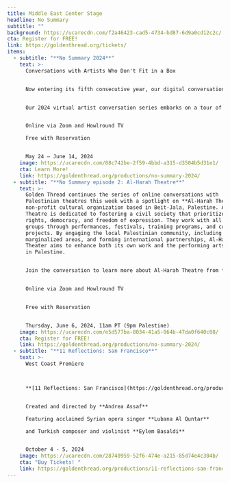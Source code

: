 ```yaml
---
title: Middle East Center Stage
headline: No Summary
subtitle: ""
background: https://ucarecdn.com/f2a46423-cad5-4734-bd87-6d9a0cd12c2c/
cta: Register for FREE!
link: https://goldenthread.org/tickets/
items:
  - subtitle: "**No Summary 2024**"
    text: >-
      Conversations with Artists Who Don't Fit in a Box 


      Now entering its fifth consecutive year, our digital conversation series **No Summary** features conversations with theatre companies in Palestine.


      Our 2024 virtual artist conversation series embarks on a tour of four Palestinian cities to offer audiences in the Bay Area and beyond a taste of the Palestinian theatre scene today. Each episode spotlights a different theater, showcasing its history, notable performances, challenges, and life behind the scenes through interviews with its artists and community members. Theater makers, audiences, professors, and students are all invited to join in these stimulating conversations. 


      Online via Zoom and Howlround TV

      Free with Reservation 


      May 24 – June 14, 2024
    image: https://ucarecdn.com/88c742be-2f59-4bbd-a315-d3504b5d31e1/
    cta: Learn More!
    link: https://goldenthread.org/productions/no-summary-2024/
  - subtitle: "**No Summary episode 2: Al-Harah Theatre**"
    text: >-
      Golden Thread continues the series of online conversations with
      Palestinian theatres this week with a spotlight on **Al-Harah Theatre**, a
      non-profit cultural organization based in Beit-Jala, Palestine. Al-Harah
      Theatre is dedicated to fostering a civil society that prioritizes human
      rights, democracy, and freedom of expression. They work with all age
      groups through performances, festivals, training programs, and cultural
      projects. By engaging the local Palestinian community, including
      marginalized areas, and forming international partnerships, Al-Harah
      Theater aims to enhance both its own work and the performing arts sector
      in Palestine. 


      Join the conversation to learn more about Al-Harah Theatre from **Marina Barham**, its co-Founder and General Director. **Marina Johnson**, a director, dramaturg and a PhD candidate in TAPS at Stanford University will moderate the conversation. 


      Online via Zoom and Howlround TV 


      Free with Reservation


      Thursday, June 6, 2024, 11am PT (9pm Palestine)
    image: https://ucarecdn.com/e5d577ba-8034-41a5-864b-47da0f640c08/
    cta: Register for FREE!
    link: https://goldenthread.org/productions/no-summary-2024/
  - subtitle: "**11 Reflections: San Francisco**"
    text: >-
      West Coast Premiere  



      **[11 Reflections: San Francisco](https://goldenthread.org/productions/11-reflections-san-francisco/)** is part of a new national series of performance works, **Eleven Reflections on the Nation**, devised by **Andrea Assaf**. The project draws on her seminal work, **Eleven Reflections on September**, an episodic, multimedia performance on Arab American identity, Wars on/of Terror, and “the constant, quiet rain of death / amidst beauty” in a post-9/11 world. In each participating city, the project engages local artists and community members who have been affected by post-9/11 policies to contribute their stories, illuminating our collective experiences since 2001—from the fall of the Twin Towers, to the U.S. wars on Iraq and Afghanistan, to the Muslim Ban, and now to the funding of genocide in Palestine. 


      Created and directed by **Andrea Assaf**

      Featuring acclaimed Syrian opera singer **Lubana Al Quntar**

      and Turkish composer and violinist **Eylem Basaldi** 


      October 4 - 5, 2024
    image: https://ucarecdn.com/28740959-52f6-474e-a215-85d74e4c304b/
    cta: "Buy Tickets! "
    link: https://goldenthread.org/productions/11-reflections-san-francisco/
---
```

